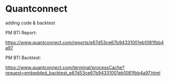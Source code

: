 # Quantconnect
adding code & backtest

PM BTI Report:


https://www.quantconnect.com/reports/e67d53ce67b94331001eb1081fbb4a97


PM BTI Backtest:


https://www.quantconnect.com/terminal/processCache?request=embedded_backtest_e67d53ce67b94331001eb1081fbb4a97.html 
